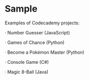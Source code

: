 # Sample
Examples of Codecademy projects:

·         Number Guesser (JavaScript)

·         Games of Chance (Python)

·         Become a Pokémon Master (Python)

·         Console Game (C#)

·         Magic 8-Ball (Java)
